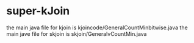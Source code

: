 # super-kJoin
the main java file for kjoin is kjoincode/GeneralCountMinbitwise.java
the main jave file for skjoin is skjoin/GeneralvCountMin.java
